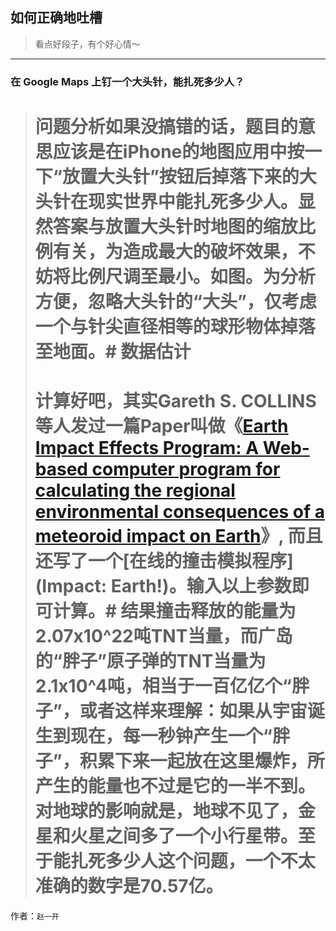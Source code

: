 ## 如何正确地吐槽

> 看点好段子，有个好心情～


 
---

### 在 Google Maps 上钉一个大头针，能扎死多少人？

> # 问题分析如果没搞错的话，题目的意思应该是在iPhone的地图应用中按一下“放置大头针”按钮后掉落下来的大头针在现实世界中能扎死多少人。显然答案与放置大头针时地图的缩放比例有关，为造成最大的破坏效果，不妨将比例尺调至最小。如图。为分析方便，忽略大头针的“大头”，仅考虑一个与针尖直径相等的球形物体掉落至地面。# 数据估计
> # 计算好吧，其实Gareth S. COLLINS等人发过一篇Paper叫做《[Earth Impact Effects Program: A Web-based computer program for calculating the regional environmental consequences of a meteoroid impact on Earth](http://impact.ese.ic.ac.uk/ImpactEffects/effects.pdf)》, 而且还写了一个[在线的撞击模拟程序](Impact: Earth!)。输入以上参数即可计算。# 结果撞击释放的能量为2.07x10^22吨TNT当量，而广岛的“胖子”原子弹的TNT当量为2.1x10^4吨，相当于一百亿亿个“胖子”，或者这样来理解：如果从宇宙诞生到现在，每一秒钟产生一个“胖子”，积累下来一起放在这里爆炸，所产生的能量也不过是它的一半不到。对地球的影响就是，地球不见了，金星和火星之间多了一个小行星带。至于能扎死多少人这个问题，一个不太准确的数字是70.57亿。


作者：`赵一开`